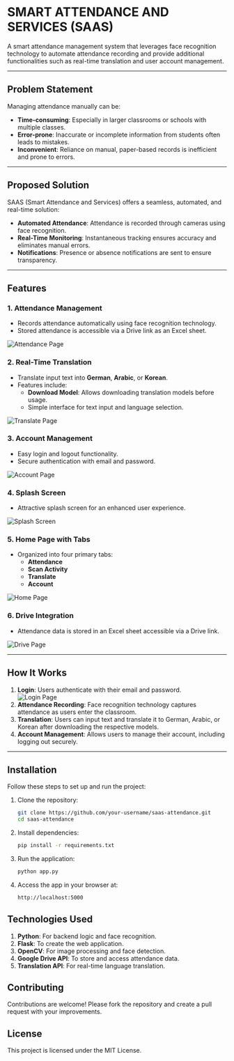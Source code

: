 # SMART ATTENDANCE AND SERVICES (SAAS)  
A smart attendance management system that leverages face recognition technology to automate attendance recording and provide additional functionalities such as real-time translation and user account management.

---

## Problem Statement  
Managing attendance manually can be:  
- **Time-consuming**: Especially in larger classrooms or schools with multiple classes.  
- **Error-prone**: Inaccurate or incomplete information from students often leads to mistakes.  
- **Inconvenient**: Reliance on manual, paper-based records is inefficient and prone to errors.  

---

## Proposed Solution  
SAAS (Smart Attendance and Services) offers a seamless, automated, and real-time solution:  
- **Automated Attendance**: Attendance is recorded through cameras using face recognition.  
- **Real-Time Monitoring**: Instantaneous tracking ensures accuracy and eliminates manual errors.  
- **Notifications**: Presence or absence notifications are sent to ensure transparency.  

---

## Features  
### 1. **Attendance Management**  
- Records attendance automatically using face recognition technology.  
- Stored attendance is accessible via a Drive link as an Excel sheet.  

![Attendance Page](https://github.com/bhuvanesh2235/Smart-Attendance-And-Services-SAAS-/blob/main/Images/Attendance_Page.jpg)  

### 2. **Real-Time Translation**  
- Translate input text into **German**, **Arabic**, or **Korean**.  
- Features include:  
  - **Download Model**: Allows downloading translation models before usage.  
  - Simple interface for text input and language selection.  

![Translate Page](https://github.com/bhuvanesh2235/Smart-Attendance-And-Services-SAAS-/blob/main/Images/Translate_Page.jpg)  

### 3. **Account Management**  
- Easy login and logout functionality.  
- Secure authentication with email and password.  

![Account Page](https://github.com/bhuvanesh2235/Smart-Attendance-And-Services-SAAS-/blob/main/Images/Account_Page.jpg)  

### 4. **Splash Screen**  
- Attractive splash screen for an enhanced user experience.  

![Splash Screen](https://github.com/bhuvanesh2235/Smart-Attendance-And-Services-SAAS-/blob/main/Images/Splash_Screen.jpg)  

### 5. **Home Page with Tabs**  
- Organized into four primary tabs:  
  - **Attendance**  
  - **Scan Activity**  
  - **Translate**  
  - **Account**  

![Home Page](https://github.com/bhuvanesh2235/Smart-Attendance-And-Services-SAAS-/blob/main/Images/Home_Page.jpg)  

### 6. **Drive Integration**  
- Attendance data is stored in an Excel sheet accessible via a Drive link.  

![Drive Page](https://github.com/bhuvanesh2235/Smart-Attendance-And-Services-SAAS-/blob/main/Images/Drive_Page.jpg)  

---

## How It Works  
1. **Login**: Users authenticate with their email and password.  
   ![Login Page](https://github.com/bhuvanesh2235/Smart-Attendance-And-Services-SAAS-/blob/main/Images/Login_Page.jpg)  
2. **Attendance Recording**: Face recognition technology captures attendance as users enter the classroom.  
3. **Translation**: Users can input text and translate it to German, Arabic, or Korean after downloading the respective models.  
4. **Account Management**: Allows users to manage their account, including logging out securely.  

---

## Installation  
Follow these steps to set up and run the project:  

1. Clone the repository:  
   ```bash
   git clone https://github.com/your-username/saas-attendance.git
   cd saas-attendance
2. Install dependencies:
   ```bash
   pip install -r requirements.txt
3. Run the application:
   ```bash
   python app.py
4. Access the app in your browser at:
   ```bash
   http://localhost:5000


## Technologies Used
1. **Python**: For backend logic and face recognition.  
2. **Flask**: To create the web application.  
3. **OpenCV**: For image processing and face detection.
4. **Google Drive API**: To store and access attendance data.
5. **Translation API**: For real-time language translation.

## Contributing
Contributions are welcome! Please fork the repository and create a pull request with your improvements.

## License
This project is licensed under the MIT License.




